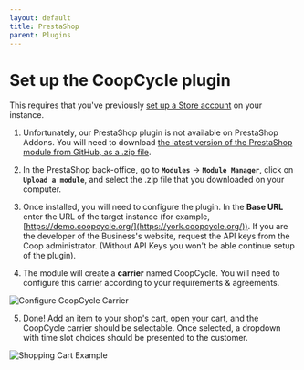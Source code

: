```yaml
---
layout: default
title: PrestaShop
parent: Plugins
---
```


# Set up the CoopCycle plugin

This requires that you've previously [set up a Store account](/en/web/admin/deliveries/stores/) on your instance.

1. Unfortunately, our PrestaShop plugin is not available on PrestaShop Addons. You will need to download [the latest version of the PrestaShop module from GitHub, as a .zip file](https://github.com/coopcycle/coopcycle-plugins/releases).

2. In the PrestaShop back-office, go to **`Modules`** → **`Module Manager`**, click on **`Upload a module`**, and select the .zip file that you downloaded on your computer.

3. Once installed, you will need to configure the plugin. In the **Base URL** enter the URL of the target instance (for example, [https://demo.coopcycle.org/](https://york.coopcycle.org/)). If you are the developer of the Business's website, request the API keys from the Coop administrator. (Without API Keys you won't be able continue setup of the plugin).

4. The module will create a **carrier** named CoopCycle. You will need to configure this carrier according to your requirements & agreements.

![Configure CoopCycle Carrier](/assets/images/ps_carrier_config.gif)

5. Done! Add an item to your shop's cart, open your cart, and the CoopCycle carrier should be selectable. Once selected, a dropdown with time slot choices should be presented to the customer.

![Shopping Cart Example](/assets/images/prestashop_shopping_cart.png)

